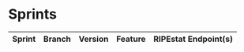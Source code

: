 # Sprints

| Sprint | Branch | Version | Feature | RIPEstat Endpoint(s) |
|--------|--------|---------|---------|----------------------|
